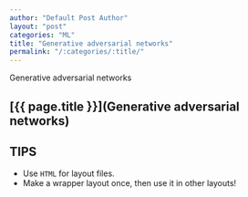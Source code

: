 ```yaml
---
author: "Default Post Author"
layout: "post"
categories: "ML"
title: "Generative adversarial networks"
permalink: "/:categories/:title/"
---
```


Generative adversarial networks

## [{{ page.title }}](Generative adversarial networks)

## TIPS

- Use <code>HTML</code> for layout files.
- Make a wrapper layout once, then use it in other layouts!